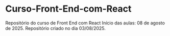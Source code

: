 # Curso-Front-End-com-React

Repositório do curso de Front End com React
Início das aulas: 08 de agosto de 2025.
Repositório criado no dia 03/08/2025.
